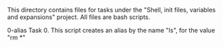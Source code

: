 This directory contains files for tasks under the "Shell, init files, variables and expansions" project.
All files are bash scripts.

0-alias
Task 0.
This script creates an alias by the name "ls", for the value "rm *"
